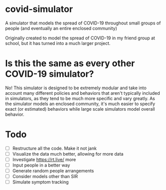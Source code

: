 # covid-simulator
A simulator that models the spread of COVID-19 throughout small groups of people (and eventually an entire enclosed community)

Originally created to model the spread of COVID-19 in my friend group at school, but it has turned into a much larger project.

# Is this the same as every other COVID-19 simulator?
No! This simulator is designed to be extremely modular and take into account many different policies and behaviors that aren't typically included in simulators, as they tend to be much more specific and vary greatly. As the simulator models an enclosed community, it's much easier to specify exact (or estimated) behaviors while large scale simulators model overall behavior.

# Todo
- [ ] Restructure all the code. Make it not jank
- [ ] Visualize the data much better, allowing for more data
- [ ] Investigate https://rt.live/ more
- [ ] Input people in a better way
- [ ] Generate random people arrangements
- [ ] Consider models other than SIR
- [ ] Simulate symptom tracking
